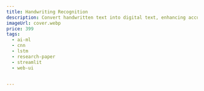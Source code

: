 ```yaml
---
title: Handwriting Recognition 
description: Convert handwritten text into digital text, enhancing accuracy and efficiency in document digitization.
imageUrl: cover.webp
price: 399
tags:
  - ai-ml 
  - cnn
  - lstm
  - research-paper
  - streamlit
  - web-ui


---
```


